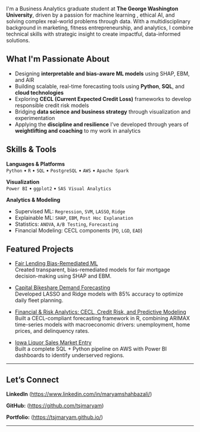 
I'm a Business Analytics graduate student at **The George Washington University**, driven by a passion for  machine learning , ethical AI, and solving complex real-world problems through data. With a multidisciplinary background in marketing, fitness entrepreneurship, and analytics, I combine technical skills with strategic insight to create impactful, data-informed solutions.

##  What I'm Passionate About
- Designing **interpretable and bias-aware ML models** using SHAP, EBM, and AIR  
- Building scalable, real-time forecasting tools using **Python**, **SQL**, and **cloud technologies**  
- Exploring **CECL (Current Expected Credit Loss)** frameworks to develop responsible credit risk models  
- Bridging **data science and business strategy** through visualization and experimentation  
- Applying the **discipline and resilience** I’ve developed through years of **weightlifting and coaching** to my work in analytics

##  Skills & Tools

**Languages & Platforms**  
`Python` • `R` • `SQL` • `PostgreSQL` • `AWS` • `Apache Spark`

**Visualization**  
`Power BI` • `ggplot2` • `SAS Visual Analytics`

**Analytics & Modeling**  
- Supervised ML: `Regression`, `SVM`, `LASSO`, `Ridge`  
- Explainable ML: `SHAP`, `EBM`, `Post Hoc Explanation`  
- Statistics: `ANOVA`, `A/B Testing`, `Forecasting`  
- Financial Modeling: CECL components (`PD`, `LGD`, `EAD`)

## Featured Projects

- [Fair Lending Bias-Remediated ML](https://github.com/tsjmaryam/Fair-Lending-Bias-Remediated-ML)  
  Created transparent, bias-remediated models for fair mortgage decision-making using SHAP and EBM.

- [Capital Bikeshare Demand Forecasting](https://github.com/tsjmaryam/Capital-Bikeshare-Demand-Forecasting)  
  Developed LASSO and Ridge models with 85% accuracy to optimize daily fleet planning.

- [Financial & Risk Analytics: CECL, Credit Risk, and Predictive Modeling](https://github.com/tsjmaryam/CECL-CreditRisk-Modeling)  
  Built a CECL-compliant forecasting framework in R, combining ARIMAX time-series models with macroeconomic drivers: unemployment, home prices, and delinquency rates.

- [Iowa Liquor Sales Market Entry](https://github.com/tsjmaryam/Iowa-Liquor-Sales-Market-Entry)  
  Built a complete SQL + Python pipeline on AWS with Power BI dashboards to identify underserved regions.

---

## Let’s Connect  

**LinkedIn** (https://www.linkedin.com/in/maryamshahbazali/)

**GitHub:** (https://github.com/tsjmaryam)  

**Portfolio:** (https://tsjmaryam.github.io/)


---



